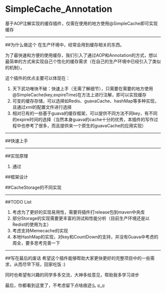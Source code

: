 # SimpleCache_Annotation
基于AOP注解实现的缓存插件，仅需在使用的地方使用@SimpleCache即可实现缓存

---

##为什么做这个
在生产环境中，经常会用到缓存相关的东西。

为了最快速和方便的使用缓存，我们引入了通过AOP和Annotation的方式，想以最简单的方式来实现自己个性化的缓存需求（在自己的生产环境中已经引入了类似的机制）。

这个插件的优点主要可以体现在：
1. 天下武功唯快不破：快速上手（无需了解细节），只需要在需要的地方使用@SimpleCache(key,expireTime)在方法上进行注解，即可以实现缓存
2. 可变的缓存存储，可以选择如Redis、guavaCache、hashMap等多种实现，且通过xml的配置文件进行选择
3. 相对已有的一些基于guava的缓存框架，可以提供不同方法不同key，有不同的expire时间的选择（当然本身guava的cache十分的优秀，本插件的写作过程中也参考了很多，而且提供来一个原生的guavaCache的应用实现）

---

##快速上手

---

##实现原理
1. 通过


##框架设计


##CacheStorage的不同实现

---

##TODO List
1. 考虑为了更好的实现易用性，需要将插件打release包到maven中央库
2. 部分Storage的实现需要更丰富的测试和性能分析（目前生产环境还是以Redist的使用为主）
3. 考虑支持Memecache的实现
4. 本地HashMap的实现，对key和CountDown的支持，并没有Guava中考虑的周全，要多思考完善一下

---

##写在最后的废话
希望这个插件能够帮助大家更快更好的完整项目中的一些需求，从而尽早下班，回家吃饭 :)

同时也希望有兴趣的同学多多交流，大神多给意见，帮助我多学习进步

最后，你都看到这里了，不考虑留下点啥痕迹么 ಥ_ಥ

